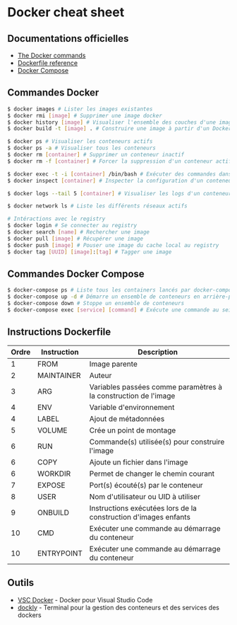 # Docker cheat sheet


## Documentations officielles

- [The Docker commands](https://docs.docker.com/engine/reference/commandline)
- [Dockerfile reference](https://docs.docker.com/engine/reference/builder/#/dockerfile-reference)
- [Docker Compose](https://docs.docker.com/compose/)

## Commandes Docker

```sh
$ docker images # Lister les images existantes
$ docker rmi [image] # Supprimer une image docker
$ docker history [image] # Visualiser l'ensemble des couches d'une image
$ docker build -t [image] . # Construire une image à partir d'un Dockerfile

$ docker ps # Visualiser les conteneurs actifs
$ docker ps -a # Visualiser tous les conteneurs
$ docker rm [container] # Supprimer un conteneur inactif
$ docker rm -f [container] # Forcer la suppression d'un conteneur actif

$ docker exec -t -i [container] /bin/bash # Exécuter des commandes dans un conteneur actif
$ docker inspect [container] # Inspecter la configuration d'un conteneur

$ docker logs --tail 5 [container] # Visualiser les logs d'un conteneur (les 5 dernières lignes)

$ docker network ls # Liste les différents réseaux actifs

# Intéractions avec le registry
$ docker login # Se connecter au registry
$ docker search [name] # Rechercher une image
$ docker pull [image] # Récupérer une image
$ docker push [image] # Pouser une image du cache local au registry
$ docker tag [UUID] [image]:[tag] # Tagger une image
```

## Commandes Docker Compose

```sh
$ docker-compose ps # Liste tous les containers lancés par docker-compose actifs ou non
$ docker-compose up -d # Démarre un ensemble de conteneurs en arrière-plan
$ docker-compose down # Stoppe un ensemble de conteneurs
$ docker-compose exec [service] [command] # Exécute une commande au sein d'un service
```

## Instructions Dockerfile

|Ordre|Instruction|Description|
|-----|-----------|-----------|
|1|FROM|Image parente|
|2|MAINTAINER|Auteur|
|3|ARG|Variables passées comme paramètres à la construction de l'image|
|4|ENV|Variable d'environnement|
|4|LABEL|Ajout de métadonnées|
|5|VOLUME|Crée un point de montage|
|6|RUN|Commande(s) utilisée(s) pour construire l'image|
|6|COPY|Ajoute un fichier dans l'image|
|6|WORKDIR|Permet de changer le chemin courant|
|7|EXPOSE|Port(s) écouté(s) par le conteneur|
|8|USER|Nom d'utilisateur ou UID à utiliser|
|9|ONBUILD|Instructions exécutées lors de la construction d'images enfants|
|10|CMD|Exécuter une commande au démarrage du conteneur|
|10|ENTRYPOINT|Exécuter une commande au démarrage du conteneur|

## Outils
- [VSC Docker](https://marketplace.visualstudio.com/items?itemName=ms-azuretools.vscode-docker) - Docker pour Visual Studio Code
- [dockly](https://github.com/lirantal/dockly) - Terminal pour la gestion des conteneurs et des services des dockers
